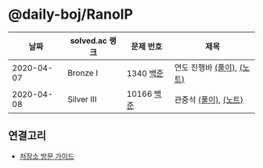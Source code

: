 # @daily-boj/RanolP

| 날짜       | solved.ac 랭크 | 문제 번호                         | 제목                                                                  |
| ---------- | -------------- | --------------------------------- | --------------------------------------------------------------------- |
| 2020-04-07 | Bronze I       | 1340 [백준](http://noj.am/1340)   | 연도 진행바 [(풀이)](./1340/solution.py), [(노트)](./1340/README.md)  |
| 2020-04-08 | Silver III     | 10166 [백준](http://noj.am/10166) | 관중석 [(풀이)](./10166/solution.py), [(노트)](./10166/README.md)     |

## 연결고리

- [저장소 방문 가이드](./docs/Repository-Visiting-Guide.md)